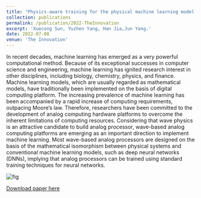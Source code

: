```yaml
---
title: "Physics-aware training for the physical machine learning model building"
collection: publications
permalink: /publication/2022-TheInnovation
excerpt: 'Xuecong Sun, Yuzhen Yang, Han Jia,Jun Yang.'
date: 2022-07-08
venue: 'The Innovation'
---
```


In recent decades, machine learning has emerged as a very powerful computational method. Because of its exceptional successes in computer science and engineering, machine learning has ignited research interest in other disciplines, including biology, chemistry, physics, and finance. Machine learning models, which are usually regarded as mathematical models, have traditionally been implemented on the basis of digital computing platform. The increasing prevalence of machine learning has been accompanied by a rapid increase of computing requirements, outpacing Moore’s law. Therefore, researchers have been committed to the development of analog computing hardware platforms to overcome the inherent limitations of computing resources. Considering that wave physics is an attractive candidate to build analog processor, wave-based analog computing platforms are emerging as an important direction to implement machine learning. Most wave-based analog processors are designed on the basis of the mathematical isomorphism between physical systems and conventional machine learning models, such as deep neural networks (DNNs), implying that analog processors can be trained using standard training techniques for neural networks.

![fig](https://github.com/sunxvecong/sunxvecong.github.io/blob/master/images/innovation2022.png)

[Download paper here](https://github.com/sunxvecong/sunxvecong.github.io/blob/master/files/Innovation2022.pdf)

